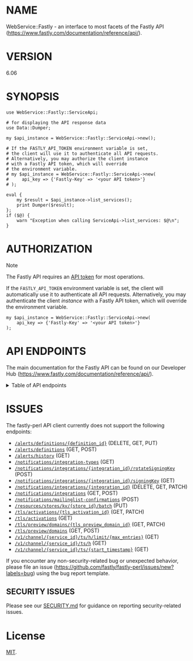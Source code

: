 # NAME

WebService::Fastly - an interface to most facets of the Fastly API (https://www.fastly.com/documentation/reference/api/).

# VERSION

6.06


# SYNOPSIS

```perl5
use WebService::Fastly::ServiceApi;

# for displaying the API response data
use Data::Dumper;

my $api_instance = WebService::Fastly::ServiceApi->new();

# If the FASTLY_API_TOKEN environment variable is set,
# the client will use it to authenticate all API requests.
# Alternatively, you may authorize the client instance
# with a Fastly API token, which will override
# the environment variable.
# my $api_instance = WebService::Fastly::ServiceApi->new(
#     api_key => {'Fastly-Key' => '<your API token>'}
# );

eval {
    my $result = $api_instance->list_services();
    print Dumper($result);
};
if ($@) {
    warn "Exception when calling ServiceApi->list_services: $@\n";
}
```

# AUTHORIZATION

> [!NOTE]
> The Fastly API requires an [API token](https://www.fastly.com/documentation/reference/api/#authentication) for most operations.

If the `FASTLY_API_TOKEN` environment variable is set, the client will automatically use it to authenticate all API requests. Alternatively, you may authenticate the client _instance_ with a Fastly API token, which will override the environment variable.

```perl5
my $api_instance = WebService::Fastly::ServiceApi->new(
    api_key => {'Fastly-Key' => '<your API token>'}
);
```

# API ENDPOINTS

The main documentation for the Fastly API can be found on our Developer Hub (https://www.fastly.com/documentation/reference/api/).

<details>

<summary>Table of API endpoints</summary>

Class | Method | Description
----- | ------ | -----------
*AclApi* | [**create_acl**](docs/AclApi.md#create_acl) | Create a new ACL
*AclApi* | [**delete_acl**](docs/AclApi.md#delete_acl) | Delete an ACL
*AclApi* | [**get_acl**](docs/AclApi.md#get_acl) | Describe an ACL
*AclApi* | [**list_acls**](docs/AclApi.md#list_acls) | List ACLs
*AclApi* | [**update_acl**](docs/AclApi.md#update_acl) | Update an ACL
*AclEntryApi* | [**bulk_update_acl_entries**](docs/AclEntryApi.md#bulk_update_acl_entries) | Update multiple ACL entries
*AclEntryApi* | [**create_acl_entry**](docs/AclEntryApi.md#create_acl_entry) | Create an ACL entry
*AclEntryApi* | [**delete_acl_entry**](docs/AclEntryApi.md#delete_acl_entry) | Delete an ACL entry
*AclEntryApi* | [**get_acl_entry**](docs/AclEntryApi.md#get_acl_entry) | Describe an ACL entry
*AclEntryApi* | [**list_acl_entries**](docs/AclEntryApi.md#list_acl_entries) | List ACL entries
*AclEntryApi* | [**update_acl_entry**](docs/AclEntryApi.md#update_acl_entry) | Update an ACL entry
*ApexRedirectApi* | [**create_apex_redirect**](docs/ApexRedirectApi.md#create_apex_redirect) | Create an apex redirect
*ApexRedirectApi* | [**delete_apex_redirect**](docs/ApexRedirectApi.md#delete_apex_redirect) | Delete an apex redirect
*ApexRedirectApi* | [**get_apex_redirect**](docs/ApexRedirectApi.md#get_apex_redirect) | Get an apex redirect
*ApexRedirectApi* | [**list_apex_redirects**](docs/ApexRedirectApi.md#list_apex_redirects) | List apex redirects
*ApexRedirectApi* | [**update_apex_redirect**](docs/ApexRedirectApi.md#update_apex_redirect) | Update an apex redirect
*AutomationTokensApi* | [**create_automation_token**](docs/AutomationTokensApi.md#create_automation_token) | Create Automation Token
*AutomationTokensApi* | [**get_automation_token_id**](docs/AutomationTokensApi.md#get_automation_token_id) | Retrieve an Automation Token by ID
*AutomationTokensApi* | [**get_automation_tokens_id_services**](docs/AutomationTokensApi.md#get_automation_tokens_id_services) | List Automation Token Services
*AutomationTokensApi* | [**list_automation_tokens**](docs/AutomationTokensApi.md#list_automation_tokens) | List Customer Automation Tokens
*AutomationTokensApi* | [**revoke_automation_token_id**](docs/AutomationTokensApi.md#revoke_automation_token_id) | Revoke an Automation Token by ID
*BackendApi* | [**create_backend**](docs/BackendApi.md#create_backend) | Create a backend
*BackendApi* | [**delete_backend**](docs/BackendApi.md#delete_backend) | Delete a backend
*BackendApi* | [**get_backend**](docs/BackendApi.md#get_backend) | Describe a backend
*BackendApi* | [**list_backends**](docs/BackendApi.md#list_backends) | List backends
*BackendApi* | [**update_backend**](docs/BackendApi.md#update_backend) | Update a backend
*BillingApi* | [**get_invoice**](docs/BillingApi.md#get_invoice) | Get an invoice
*BillingApi* | [**get_invoice_by_id**](docs/BillingApi.md#get_invoice_by_id) | Get an invoice
*BillingApi* | [**get_invoice_mtd**](docs/BillingApi.md#get_invoice_mtd) | Get month-to-date billing estimate
*BillingAddressApi* | [**add_billing_addr**](docs/BillingAddressApi.md#add_billing_addr) | Add a billing address to a customer
*BillingAddressApi* | [**delete_billing_addr**](docs/BillingAddressApi.md#delete_billing_addr) | Delete a billing address
*BillingAddressApi* | [**get_billing_addr**](docs/BillingAddressApi.md#get_billing_addr) | Get a billing address
*BillingAddressApi* | [**update_billing_addr**](docs/BillingAddressApi.md#update_billing_addr) | Update a billing address
*BillingInvoicesApi* | [**get_invoice_by_invoice_id**](docs/BillingInvoicesApi.md#get_invoice_by_invoice_id) | Get invoice by ID.
*BillingInvoicesApi* | [**list_invoices**](docs/BillingInvoicesApi.md#list_invoices) | List of invoices.
*CacheSettingsApi* | [**create_cache_settings**](docs/CacheSettingsApi.md#create_cache_settings) | Create a cache settings object
*CacheSettingsApi* | [**delete_cache_settings**](docs/CacheSettingsApi.md#delete_cache_settings) | Delete a cache settings object
*CacheSettingsApi* | [**get_cache_settings**](docs/CacheSettingsApi.md#get_cache_settings) | Get a cache settings object
*CacheSettingsApi* | [**list_cache_settings**](docs/CacheSettingsApi.md#list_cache_settings) | List cache settings objects
*CacheSettingsApi* | [**update_cache_settings**](docs/CacheSettingsApi.md#update_cache_settings) | Update a cache settings object
*ConditionApi* | [**create_condition**](docs/ConditionApi.md#create_condition) | Create a condition
*ConditionApi* | [**delete_condition**](docs/ConditionApi.md#delete_condition) | Delete a condition
*ConditionApi* | [**get_condition**](docs/ConditionApi.md#get_condition) | Describe a condition
*ConditionApi* | [**list_conditions**](docs/ConditionApi.md#list_conditions) | List conditions
*ConditionApi* | [**update_condition**](docs/ConditionApi.md#update_condition) | Update a condition
*ConfigStoreApi* | [**create_config_store**](docs/ConfigStoreApi.md#create_config_store) | Create a config store
*ConfigStoreApi* | [**delete_config_store**](docs/ConfigStoreApi.md#delete_config_store) | Delete a config store
*ConfigStoreApi* | [**get_config_store**](docs/ConfigStoreApi.md#get_config_store) | Describe a config store
*ConfigStoreApi* | [**get_config_store_info**](docs/ConfigStoreApi.md#get_config_store_info) | Get config store metadata
*ConfigStoreApi* | [**list_config_store_services**](docs/ConfigStoreApi.md#list_config_store_services) | List linked services
*ConfigStoreApi* | [**list_config_stores**](docs/ConfigStoreApi.md#list_config_stores) | List config stores
*ConfigStoreApi* | [**update_config_store**](docs/ConfigStoreApi.md#update_config_store) | Update a config store
*ConfigStoreItemApi* | [**bulk_update_config_store_item**](docs/ConfigStoreItemApi.md#bulk_update_config_store_item) | Update multiple entries in a config store
*ConfigStoreItemApi* | [**create_config_store_item**](docs/ConfigStoreItemApi.md#create_config_store_item) | Create an entry in a config store
*ConfigStoreItemApi* | [**delete_config_store_item**](docs/ConfigStoreItemApi.md#delete_config_store_item) | Delete an item from a config store
*ConfigStoreItemApi* | [**get_config_store_item**](docs/ConfigStoreItemApi.md#get_config_store_item) | Get an item from a config store
*ConfigStoreItemApi* | [**list_config_store_items**](docs/ConfigStoreItemApi.md#list_config_store_items) | List items in a config store
*ConfigStoreItemApi* | [**update_config_store_item**](docs/ConfigStoreItemApi.md#update_config_store_item) | Update an entry in a config store
*ConfigStoreItemApi* | [**upsert_config_store_item**](docs/ConfigStoreItemApi.md#upsert_config_store_item) | Insert or update an entry in a config store
*ContactApi* | [**create_contacts**](docs/ContactApi.md#create_contacts) | Add a new customer contact
*ContactApi* | [**delete_contact**](docs/ContactApi.md#delete_contact) | Delete a contact
*ContactApi* | [**list_contacts**](docs/ContactApi.md#list_contacts) | List contacts
*ContentApi* | [**content_check**](docs/ContentApi.md#content_check) | Check status of content in each POP&#39;s cache
*CustomerApi* | [**delete_customer**](docs/CustomerApi.md#delete_customer) | Delete a customer
*CustomerApi* | [**get_customer**](docs/CustomerApi.md#get_customer) | Get a customer
*CustomerApi* | [**get_logged_in_customer**](docs/CustomerApi.md#get_logged_in_customer) | Get the logged in customer
*CustomerApi* | [**list_users**](docs/CustomerApi.md#list_users) | List users
*CustomerApi* | [**update_customer**](docs/CustomerApi.md#update_customer) | Update a customer
*DictionaryApi* | [**create_dictionary**](docs/DictionaryApi.md#create_dictionary) | Create an edge dictionary
*DictionaryApi* | [**delete_dictionary**](docs/DictionaryApi.md#delete_dictionary) | Delete an edge dictionary
*DictionaryApi* | [**get_dictionary**](docs/DictionaryApi.md#get_dictionary) | Get an edge dictionary
*DictionaryApi* | [**list_dictionaries**](docs/DictionaryApi.md#list_dictionaries) | List edge dictionaries
*DictionaryApi* | [**update_dictionary**](docs/DictionaryApi.md#update_dictionary) | Update an edge dictionary
*DictionaryInfoApi* | [**get_dictionary_info**](docs/DictionaryInfoApi.md#get_dictionary_info) | Get edge dictionary metadata
*DictionaryItemApi* | [**bulk_update_dictionary_item**](docs/DictionaryItemApi.md#bulk_update_dictionary_item) | Update multiple entries in an edge dictionary
*DictionaryItemApi* | [**create_dictionary_item**](docs/DictionaryItemApi.md#create_dictionary_item) | Create an entry in an edge dictionary
*DictionaryItemApi* | [**delete_dictionary_item**](docs/DictionaryItemApi.md#delete_dictionary_item) | Delete an item from an edge dictionary
*DictionaryItemApi* | [**get_dictionary_item**](docs/DictionaryItemApi.md#get_dictionary_item) | Get an item from an edge dictionary
*DictionaryItemApi* | [**list_dictionary_items**](docs/DictionaryItemApi.md#list_dictionary_items) | List items in an edge dictionary
*DictionaryItemApi* | [**update_dictionary_item**](docs/DictionaryItemApi.md#update_dictionary_item) | Update an entry in an edge dictionary
*DictionaryItemApi* | [**upsert_dictionary_item**](docs/DictionaryItemApi.md#upsert_dictionary_item) | Insert or update an entry in an edge dictionary
*DiffApi* | [**diff_service_versions**](docs/DiffApi.md#diff_service_versions) | Diff two service versions
*DirectorApi* | [**create_director**](docs/DirectorApi.md#create_director) | Create a director
*DirectorApi* | [**delete_director**](docs/DirectorApi.md#delete_director) | Delete a director
*DirectorApi* | [**get_director**](docs/DirectorApi.md#get_director) | Get a director
*DirectorApi* | [**list_directors**](docs/DirectorApi.md#list_directors) | List directors
*DirectorApi* | [**update_director**](docs/DirectorApi.md#update_director) | Update a director
*DirectorBackendApi* | [**create_director_backend**](docs/DirectorBackendApi.md#create_director_backend) | Create a director-backend relationship
*DirectorBackendApi* | [**delete_director_backend**](docs/DirectorBackendApi.md#delete_director_backend) | Delete a director-backend relationship
*DirectorBackendApi* | [**get_director_backend**](docs/DirectorBackendApi.md#get_director_backend) | Get a director-backend relationship
*DomainApi* | [**check_domain**](docs/DomainApi.md#check_domain) | Validate DNS configuration for a single domain on a service
*DomainApi* | [**check_domains**](docs/DomainApi.md#check_domains) | Validate DNS configuration for all domains on a service
*DomainApi* | [**create_domain**](docs/DomainApi.md#create_domain) | Add a domain name to a service
*DomainApi* | [**delete_domain**](docs/DomainApi.md#delete_domain) | Remove a domain from a service
*DomainApi* | [**get_domain**](docs/DomainApi.md#get_domain) | Describe a domain
*DomainApi* | [**list_domains**](docs/DomainApi.md#list_domains) | List domains
*DomainApi* | [**update_domain**](docs/DomainApi.md#update_domain) | Update a domain
*DomainInspectorHistoricalApi* | [**get_domain_inspector_historical**](docs/DomainInspectorHistoricalApi.md#get_domain_inspector_historical) | Get historical domain data for a service
*DomainInspectorRealtimeApi* | [**get_domain_inspector_last120_seconds**](docs/DomainInspectorRealtimeApi.md#get_domain_inspector_last120_seconds) | Get real-time domain data for the last 120 seconds
*DomainInspectorRealtimeApi* | [**get_domain_inspector_last_max_entries**](docs/DomainInspectorRealtimeApi.md#get_domain_inspector_last_max_entries) | Get a limited number of real-time domain data entries
*DomainInspectorRealtimeApi* | [**get_domain_inspector_last_second**](docs/DomainInspectorRealtimeApi.md#get_domain_inspector_last_second) | Get real-time domain data from a specified time
*DomainOwnershipsApi* | [**list_domain_ownerships**](docs/DomainOwnershipsApi.md#list_domain_ownerships) | List domain-ownerships
*EnabledProductsApi* | [**disable_product**](docs/EnabledProductsApi.md#disable_product) | Disable a product
*EnabledProductsApi* | [**enable_product**](docs/EnabledProductsApi.md#enable_product) | Enable a product
*EnabledProductsApi* | [**get_enabled_product**](docs/EnabledProductsApi.md#get_enabled_product) | Get enabled product
*EventsApi* | [**get_event**](docs/EventsApi.md#get_event) | Get an event
*EventsApi* | [**list_events**](docs/EventsApi.md#list_events) | List events
*GzipApi* | [**create_gzip_config**](docs/GzipApi.md#create_gzip_config) | Create a gzip configuration
*GzipApi* | [**delete_gzip_config**](docs/GzipApi.md#delete_gzip_config) | Delete a gzip configuration
*GzipApi* | [**get_gzip_configs**](docs/GzipApi.md#get_gzip_configs) | Get a gzip configuration
*GzipApi* | [**list_gzip_configs**](docs/GzipApi.md#list_gzip_configs) | List gzip configurations
*GzipApi* | [**update_gzip_config**](docs/GzipApi.md#update_gzip_config) | Update a gzip configuration
*HeaderApi* | [**create_header_object**](docs/HeaderApi.md#create_header_object) | Create a Header object
*HeaderApi* | [**delete_header_object**](docs/HeaderApi.md#delete_header_object) | Delete a Header object
*HeaderApi* | [**get_header_object**](docs/HeaderApi.md#get_header_object) | Get a Header object
*HeaderApi* | [**list_header_objects**](docs/HeaderApi.md#list_header_objects) | List Header objects
*HeaderApi* | [**update_header_object**](docs/HeaderApi.md#update_header_object) | Update a Header object
*HealthcheckApi* | [**create_healthcheck**](docs/HealthcheckApi.md#create_healthcheck) | Create a health check
*HealthcheckApi* | [**delete_healthcheck**](docs/HealthcheckApi.md#delete_healthcheck) | Delete a health check
*HealthcheckApi* | [**get_healthcheck**](docs/HealthcheckApi.md#get_healthcheck) | Get a health check
*HealthcheckApi* | [**list_healthchecks**](docs/HealthcheckApi.md#list_healthchecks) | List health checks
*HealthcheckApi* | [**update_healthcheck**](docs/HealthcheckApi.md#update_healthcheck) | Update a health check
*HistoricalApi* | [**get_hist_stats**](docs/HistoricalApi.md#get_hist_stats) | Get historical stats
*HistoricalApi* | [**get_hist_stats_aggregated**](docs/HistoricalApi.md#get_hist_stats_aggregated) | Get aggregated historical stats
*HistoricalApi* | [**get_hist_stats_field**](docs/HistoricalApi.md#get_hist_stats_field) | Get historical stats for a single field
*HistoricalApi* | [**get_hist_stats_service**](docs/HistoricalApi.md#get_hist_stats_service) | Get historical stats for a single service
*HistoricalApi* | [**get_hist_stats_service_field**](docs/HistoricalApi.md#get_hist_stats_service_field) | Get historical stats for a single service/field combination
*HistoricalApi* | [**get_regions**](docs/HistoricalApi.md#get_regions) | Get region codes
*HistoricalApi* | [**get_usage**](docs/HistoricalApi.md#get_usage) | Get usage statistics
*HistoricalApi* | [**get_usage_month**](docs/HistoricalApi.md#get_usage_month) | Get month-to-date usage statistics
*HistoricalApi* | [**get_usage_service**](docs/HistoricalApi.md#get_usage_service) | Get usage statistics per service
*Http3Api* | [**create_http3**](docs/Http3Api.md#create_http3) | Enable support for HTTP/3
*Http3Api* | [**delete_http3**](docs/Http3Api.md#delete_http3) | Disable support for HTTP/3
*Http3Api* | [**get_http3**](docs/Http3Api.md#get_http3) | Get HTTP/3 status
*IamPermissionsApi* | [**list_permissions**](docs/IamPermissionsApi.md#list_permissions) | List permissions
*IamRolesApi* | [**add_role_permissions**](docs/IamRolesApi.md#add_role_permissions) | Add permissions to a role
*IamRolesApi* | [**create_a_role**](docs/IamRolesApi.md#create_a_role) | Create a role
*IamRolesApi* | [**delete_a_role**](docs/IamRolesApi.md#delete_a_role) | Delete a role
*IamRolesApi* | [**get_a_role**](docs/IamRolesApi.md#get_a_role) | Get a role
*IamRolesApi* | [**list_role_permissions**](docs/IamRolesApi.md#list_role_permissions) | List permissions in a role
*IamRolesApi* | [**list_roles**](docs/IamRolesApi.md#list_roles) | List roles
*IamRolesApi* | [**remove_role_permissions**](docs/IamRolesApi.md#remove_role_permissions) | Remove permissions from a role
*IamRolesApi* | [**update_a_role**](docs/IamRolesApi.md#update_a_role) | Update a role
*IamServiceGroupsApi* | [**add_service_group_services**](docs/IamServiceGroupsApi.md#add_service_group_services) | Add services in a service group
*IamServiceGroupsApi* | [**create_a_service_group**](docs/IamServiceGroupsApi.md#create_a_service_group) | Create a service group
*IamServiceGroupsApi* | [**delete_a_service_group**](docs/IamServiceGroupsApi.md#delete_a_service_group) | Delete a service group
*IamServiceGroupsApi* | [**get_a_service_group**](docs/IamServiceGroupsApi.md#get_a_service_group) | Get a service group
*IamServiceGroupsApi* | [**list_service_group_services**](docs/IamServiceGroupsApi.md#list_service_group_services) | List services to a service group
*IamServiceGroupsApi* | [**list_service_groups**](docs/IamServiceGroupsApi.md#list_service_groups) | List service groups
*IamServiceGroupsApi* | [**remove_service_group_services**](docs/IamServiceGroupsApi.md#remove_service_group_services) | Remove services from a service group
*IamServiceGroupsApi* | [**update_a_service_group**](docs/IamServiceGroupsApi.md#update_a_service_group) | Update a service group
*IamUserGroupsApi* | [**add_user_group_members**](docs/IamUserGroupsApi.md#add_user_group_members) | Add members to a user group
*IamUserGroupsApi* | [**add_user_group_roles**](docs/IamUserGroupsApi.md#add_user_group_roles) | Add roles to a user group
*IamUserGroupsApi* | [**add_user_group_service_groups**](docs/IamUserGroupsApi.md#add_user_group_service_groups) | Add service groups to a user group
*IamUserGroupsApi* | [**create_a_user_group**](docs/IamUserGroupsApi.md#create_a_user_group) | Create a user group
*IamUserGroupsApi* | [**delete_a_user_group**](docs/IamUserGroupsApi.md#delete_a_user_group) | Delete a user group
*IamUserGroupsApi* | [**get_a_user_group**](docs/IamUserGroupsApi.md#get_a_user_group) | Get a user group
*IamUserGroupsApi* | [**list_user_group_members**](docs/IamUserGroupsApi.md#list_user_group_members) | List members of a user group
*IamUserGroupsApi* | [**list_user_group_roles**](docs/IamUserGroupsApi.md#list_user_group_roles) | List roles in a user group
*IamUserGroupsApi* | [**list_user_group_service_groups**](docs/IamUserGroupsApi.md#list_user_group_service_groups) | List service groups in a user group
*IamUserGroupsApi* | [**list_user_groups**](docs/IamUserGroupsApi.md#list_user_groups) | List user groups
*IamUserGroupsApi* | [**remove_user_group_members**](docs/IamUserGroupsApi.md#remove_user_group_members) | Remove members of a user group
*IamUserGroupsApi* | [**remove_user_group_roles**](docs/IamUserGroupsApi.md#remove_user_group_roles) | Remove roles from a user group
*IamUserGroupsApi* | [**remove_user_group_service_groups**](docs/IamUserGroupsApi.md#remove_user_group_service_groups) | Remove service groups from a user group
*IamUserGroupsApi* | [**update_a_user_group**](docs/IamUserGroupsApi.md#update_a_user_group) | Update a user group
*ImageOptimizerDefaultSettingsApi* | [**get_default_settings**](docs/ImageOptimizerDefaultSettingsApi.md#get_default_settings) | Get current Image Optimizer Default Settings
*ImageOptimizerDefaultSettingsApi* | [**update_default_settings**](docs/ImageOptimizerDefaultSettingsApi.md#update_default_settings) | Update Image Optimizer Default Settings
*InvitationsApi* | [**create_invitation**](docs/InvitationsApi.md#create_invitation) | Create an invitation
*InvitationsApi* | [**delete_invitation**](docs/InvitationsApi.md#delete_invitation) | Delete an invitation
*InvitationsApi* | [**list_invitations**](docs/InvitationsApi.md#list_invitations) | List invitations
*KvStoreApi* | [**create_store**](docs/KvStoreApi.md#create_store) | Create a KV store.
*KvStoreApi* | [**delete_store**](docs/KvStoreApi.md#delete_store) | Delete a KV store.
*KvStoreApi* | [**get_store**](docs/KvStoreApi.md#get_store) | Describe a KV store.
*KvStoreApi* | [**get_stores**](docs/KvStoreApi.md#get_stores) | List KV stores.
*KvStoreItemApi* | [**delete_key_from_store**](docs/KvStoreItemApi.md#delete_key_from_store) | Delete kv store item.
*KvStoreItemApi* | [**get_keys**](docs/KvStoreItemApi.md#get_keys) | List kv store keys.
*KvStoreItemApi* | [**get_value_for_key**](docs/KvStoreItemApi.md#get_value_for_key) | Get the value of an kv store item
*KvStoreItemApi* | [**set_value_for_key**](docs/KvStoreItemApi.md#set_value_for_key) | Insert an item into an kv store
*LegacyWafConfigurationSetsApi* | [**list_waf_config_sets**](docs/LegacyWafConfigurationSetsApi.md#list_waf_config_sets) | List configuration sets
*LegacyWafConfigurationSetsApi* | [**list_wafs_config_set**](docs/LegacyWafConfigurationSetsApi.md#list_wafs_config_set) | List WAFs currently using a configuration set
*LegacyWafConfigurationSetsApi* | [**use_waf_config_set**](docs/LegacyWafConfigurationSetsApi.md#use_waf_config_set) | Apply a configuration set to a WAF
*LegacyWafFirewallApi* | [**create_legacy_waf_firewall_service**](docs/LegacyWafFirewallApi.md#create_legacy_waf_firewall_service) | Create a firewall
*LegacyWafFirewallApi* | [**disable_legacy_waf_firewall**](docs/LegacyWafFirewallApi.md#disable_legacy_waf_firewall) | Disable a firewall
*LegacyWafFirewallApi* | [**enable_legacy_waf_firewall**](docs/LegacyWafFirewallApi.md#enable_legacy_waf_firewall) | Enable a firewall
*LegacyWafFirewallApi* | [**get_legacy_waf_firewall**](docs/LegacyWafFirewallApi.md#get_legacy_waf_firewall) | Get a firewall object
*LegacyWafFirewallApi* | [**get_legacy_waf_firewall_service**](docs/LegacyWafFirewallApi.md#get_legacy_waf_firewall_service) | Get a firewall
*LegacyWafFirewallApi* | [**list_legacy_waf_firewalls**](docs/LegacyWafFirewallApi.md#list_legacy_waf_firewalls) | List active firewalls
*LegacyWafFirewallApi* | [**list_legacy_waf_firewalls_service**](docs/LegacyWafFirewallApi.md#list_legacy_waf_firewalls_service) | List firewalls
*LegacyWafFirewallApi* | [**update_legacy_waf_firewall_service**](docs/LegacyWafFirewallApi.md#update_legacy_waf_firewall_service) | Update a firewall
*LegacyWafOwaspApi* | [**create_owasp_settings**](docs/LegacyWafOwaspApi.md#create_owasp_settings) | Create an OWASP settings object
*LegacyWafOwaspApi* | [**get_owasp_settings**](docs/LegacyWafOwaspApi.md#get_owasp_settings) | Get the OWASP settings object
*LegacyWafOwaspApi* | [**update_owasp_settings**](docs/LegacyWafOwaspApi.md#update_owasp_settings) | Update the OWASP settings object
*LegacyWafRuleApi* | [**get_legacy_waf_firewall_rule_vcl**](docs/LegacyWafRuleApi.md#get_legacy_waf_firewall_rule_vcl) | Get VCL for a rule associated with a firewall
*LegacyWafRuleApi* | [**get_legacy_waf_rule**](docs/LegacyWafRuleApi.md#get_legacy_waf_rule) | Get a rule
*LegacyWafRuleApi* | [**get_legacy_waf_rule_vcl**](docs/LegacyWafRuleApi.md#get_legacy_waf_rule_vcl) | Get VCL for a rule
*LegacyWafRuleApi* | [**list_legacy_waf_rules**](docs/LegacyWafRuleApi.md#list_legacy_waf_rules) | List rules in the latest configuration set
*LegacyWafRuleStatusApi* | [**get_waf_firewall_rule_status**](docs/LegacyWafRuleStatusApi.md#get_waf_firewall_rule_status) | Get the status of a rule on a firewall
*LegacyWafRuleStatusApi* | [**list_waf_firewall_rule_statuses**](docs/LegacyWafRuleStatusApi.md#list_waf_firewall_rule_statuses) | List rule statuses
*LegacyWafRuleStatusApi* | [**update_waf_firewall_rule_status**](docs/LegacyWafRuleStatusApi.md#update_waf_firewall_rule_status) | Update the status of a rule
*LegacyWafRuleStatusApi* | [**update_waf_firewall_rule_statuses_tag**](docs/LegacyWafRuleStatusApi.md#update_waf_firewall_rule_statuses_tag) | Create or update status of a tagged group of rules
*LegacyWafRulesetApi* | [**get_waf_ruleset**](docs/LegacyWafRulesetApi.md#get_waf_ruleset) | Get a WAF ruleset
*LegacyWafRulesetApi* | [**get_waf_ruleset_vcl**](docs/LegacyWafRulesetApi.md#get_waf_ruleset_vcl) | Generate WAF ruleset VCL
*LegacyWafRulesetApi* | [**update_waf_ruleset**](docs/LegacyWafRulesetApi.md#update_waf_ruleset) | Update a WAF ruleset
*LegacyWafTagApi* | [**list_legacy_waf_tags**](docs/LegacyWafTagApi.md#list_legacy_waf_tags) | List WAF tags
*LegacyWafUpdateStatusApi* | [**get_waf_update_status**](docs/LegacyWafUpdateStatusApi.md#get_waf_update_status) | Get the status of a WAF update
*LegacyWafUpdateStatusApi* | [**list_waf_update_statuses**](docs/LegacyWafUpdateStatusApi.md#list_waf_update_statuses) | List update statuses
*LoggingAzureblobApi* | [**create_log_azure**](docs/LoggingAzureblobApi.md#create_log_azure) | Create an Azure Blob Storage log endpoint
*LoggingAzureblobApi* | [**delete_log_azure**](docs/LoggingAzureblobApi.md#delete_log_azure) | Delete the Azure Blob Storage log endpoint
*LoggingAzureblobApi* | [**get_log_azure**](docs/LoggingAzureblobApi.md#get_log_azure) | Get an Azure Blob Storage log endpoint
*LoggingAzureblobApi* | [**list_log_azure**](docs/LoggingAzureblobApi.md#list_log_azure) | List Azure Blob Storage log endpoints
*LoggingAzureblobApi* | [**update_log_azure**](docs/LoggingAzureblobApi.md#update_log_azure) | Update an Azure Blob Storage log endpoint
*LoggingBigqueryApi* | [**create_log_bigquery**](docs/LoggingBigqueryApi.md#create_log_bigquery) | Create a BigQuery log endpoint
*LoggingBigqueryApi* | [**delete_log_bigquery**](docs/LoggingBigqueryApi.md#delete_log_bigquery) | Delete a BigQuery log endpoint
*LoggingBigqueryApi* | [**get_log_bigquery**](docs/LoggingBigqueryApi.md#get_log_bigquery) | Get a BigQuery log endpoint
*LoggingBigqueryApi* | [**list_log_bigquery**](docs/LoggingBigqueryApi.md#list_log_bigquery) | List BigQuery log endpoints
*LoggingBigqueryApi* | [**update_log_bigquery**](docs/LoggingBigqueryApi.md#update_log_bigquery) | Update a BigQuery log endpoint
*LoggingCloudfilesApi* | [**create_log_cloudfiles**](docs/LoggingCloudfilesApi.md#create_log_cloudfiles) | Create a Cloud Files log endpoint
*LoggingCloudfilesApi* | [**delete_log_cloudfiles**](docs/LoggingCloudfilesApi.md#delete_log_cloudfiles) | Delete the Cloud Files log endpoint
*LoggingCloudfilesApi* | [**get_log_cloudfiles**](docs/LoggingCloudfilesApi.md#get_log_cloudfiles) | Get a Cloud Files log endpoint
*LoggingCloudfilesApi* | [**list_log_cloudfiles**](docs/LoggingCloudfilesApi.md#list_log_cloudfiles) | List Cloud Files log endpoints
*LoggingCloudfilesApi* | [**update_log_cloudfiles**](docs/LoggingCloudfilesApi.md#update_log_cloudfiles) | Update the Cloud Files log endpoint
*LoggingDatadogApi* | [**create_log_datadog**](docs/LoggingDatadogApi.md#create_log_datadog) | Create a Datadog log endpoint
*LoggingDatadogApi* | [**delete_log_datadog**](docs/LoggingDatadogApi.md#delete_log_datadog) | Delete a Datadog log endpoint
*LoggingDatadogApi* | [**get_log_datadog**](docs/LoggingDatadogApi.md#get_log_datadog) | Get a Datadog log endpoint
*LoggingDatadogApi* | [**list_log_datadog**](docs/LoggingDatadogApi.md#list_log_datadog) | List Datadog log endpoints
*LoggingDatadogApi* | [**update_log_datadog**](docs/LoggingDatadogApi.md#update_log_datadog) | Update a Datadog log endpoint
*LoggingDigitaloceanApi* | [**create_log_digocean**](docs/LoggingDigitaloceanApi.md#create_log_digocean) | Create a DigitalOcean Spaces log endpoint
*LoggingDigitaloceanApi* | [**delete_log_digocean**](docs/LoggingDigitaloceanApi.md#delete_log_digocean) | Delete a DigitalOcean Spaces log endpoint
*LoggingDigitaloceanApi* | [**get_log_digocean**](docs/LoggingDigitaloceanApi.md#get_log_digocean) | Get a DigitalOcean Spaces log endpoint
*LoggingDigitaloceanApi* | [**list_log_digocean**](docs/LoggingDigitaloceanApi.md#list_log_digocean) | List DigitalOcean Spaces log endpoints
*LoggingDigitaloceanApi* | [**update_log_digocean**](docs/LoggingDigitaloceanApi.md#update_log_digocean) | Update a DigitalOcean Spaces log endpoint
*LoggingElasticsearchApi* | [**create_log_elasticsearch**](docs/LoggingElasticsearchApi.md#create_log_elasticsearch) | Create an Elasticsearch log endpoint
*LoggingElasticsearchApi* | [**delete_log_elasticsearch**](docs/LoggingElasticsearchApi.md#delete_log_elasticsearch) | Delete an Elasticsearch log endpoint
*LoggingElasticsearchApi* | [**get_log_elasticsearch**](docs/LoggingElasticsearchApi.md#get_log_elasticsearch) | Get an Elasticsearch log endpoint
*LoggingElasticsearchApi* | [**list_log_elasticsearch**](docs/LoggingElasticsearchApi.md#list_log_elasticsearch) | List Elasticsearch log endpoints
*LoggingElasticsearchApi* | [**update_log_elasticsearch**](docs/LoggingElasticsearchApi.md#update_log_elasticsearch) | Update an Elasticsearch log endpoint
*LoggingFtpApi* | [**create_log_ftp**](docs/LoggingFtpApi.md#create_log_ftp) | Create an FTP log endpoint
*LoggingFtpApi* | [**delete_log_ftp**](docs/LoggingFtpApi.md#delete_log_ftp) | Delete an FTP log endpoint
*LoggingFtpApi* | [**get_log_ftp**](docs/LoggingFtpApi.md#get_log_ftp) | Get an FTP log endpoint
*LoggingFtpApi* | [**list_log_ftp**](docs/LoggingFtpApi.md#list_log_ftp) | List FTP log endpoints
*LoggingFtpApi* | [**update_log_ftp**](docs/LoggingFtpApi.md#update_log_ftp) | Update an FTP log endpoint
*LoggingGcsApi* | [**create_log_gcs**](docs/LoggingGcsApi.md#create_log_gcs) | Create a GCS log endpoint
*LoggingGcsApi* | [**delete_log_gcs**](docs/LoggingGcsApi.md#delete_log_gcs) | Delete a GCS log endpoint
*LoggingGcsApi* | [**get_log_gcs**](docs/LoggingGcsApi.md#get_log_gcs) | Get a GCS log endpoint
*LoggingGcsApi* | [**list_log_gcs**](docs/LoggingGcsApi.md#list_log_gcs) | List GCS log endpoints
*LoggingGcsApi* | [**update_log_gcs**](docs/LoggingGcsApi.md#update_log_gcs) | Update a GCS log endpoint
*LoggingHerokuApi* | [**create_log_heroku**](docs/LoggingHerokuApi.md#create_log_heroku) | Create a Heroku log endpoint
*LoggingHerokuApi* | [**delete_log_heroku**](docs/LoggingHerokuApi.md#delete_log_heroku) | Delete the Heroku log endpoint
*LoggingHerokuApi* | [**get_log_heroku**](docs/LoggingHerokuApi.md#get_log_heroku) | Get a Heroku log endpoint
*LoggingHerokuApi* | [**list_log_heroku**](docs/LoggingHerokuApi.md#list_log_heroku) | List Heroku log endpoints
*LoggingHerokuApi* | [**update_log_heroku**](docs/LoggingHerokuApi.md#update_log_heroku) | Update the Heroku log endpoint
*LoggingHoneycombApi* | [**create_log_honeycomb**](docs/LoggingHoneycombApi.md#create_log_honeycomb) | Create a Honeycomb log endpoint
*LoggingHoneycombApi* | [**delete_log_honeycomb**](docs/LoggingHoneycombApi.md#delete_log_honeycomb) | Delete the Honeycomb log endpoint
*LoggingHoneycombApi* | [**get_log_honeycomb**](docs/LoggingHoneycombApi.md#get_log_honeycomb) | Get a Honeycomb log endpoint
*LoggingHoneycombApi* | [**list_log_honeycomb**](docs/LoggingHoneycombApi.md#list_log_honeycomb) | List Honeycomb log endpoints
*LoggingHoneycombApi* | [**update_log_honeycomb**](docs/LoggingHoneycombApi.md#update_log_honeycomb) | Update a Honeycomb log endpoint
*LoggingHttpsApi* | [**create_log_https**](docs/LoggingHttpsApi.md#create_log_https) | Create an HTTPS log endpoint
*LoggingHttpsApi* | [**delete_log_https**](docs/LoggingHttpsApi.md#delete_log_https) | Delete an HTTPS log endpoint
*LoggingHttpsApi* | [**get_log_https**](docs/LoggingHttpsApi.md#get_log_https) | Get an HTTPS log endpoint
*LoggingHttpsApi* | [**list_log_https**](docs/LoggingHttpsApi.md#list_log_https) | List HTTPS log endpoints
*LoggingHttpsApi* | [**update_log_https**](docs/LoggingHttpsApi.md#update_log_https) | Update an HTTPS log endpoint
*LoggingKafkaApi* | [**create_log_kafka**](docs/LoggingKafkaApi.md#create_log_kafka) | Create a Kafka log endpoint
*LoggingKafkaApi* | [**delete_log_kafka**](docs/LoggingKafkaApi.md#delete_log_kafka) | Delete the Kafka log endpoint
*LoggingKafkaApi* | [**get_log_kafka**](docs/LoggingKafkaApi.md#get_log_kafka) | Get a Kafka log endpoint
*LoggingKafkaApi* | [**list_log_kafka**](docs/LoggingKafkaApi.md#list_log_kafka) | List Kafka log endpoints
*LoggingKafkaApi* | [**update_log_kafka**](docs/LoggingKafkaApi.md#update_log_kafka) | Update the Kafka log endpoint
*LoggingKinesisApi* | [**create_log_kinesis**](docs/LoggingKinesisApi.md#create_log_kinesis) | Create  an Amazon Kinesis log endpoint
*LoggingKinesisApi* | [**delete_log_kinesis**](docs/LoggingKinesisApi.md#delete_log_kinesis) | Delete the Amazon Kinesis log endpoint
*LoggingKinesisApi* | [**get_log_kinesis**](docs/LoggingKinesisApi.md#get_log_kinesis) | Get an Amazon Kinesis log endpoint
*LoggingKinesisApi* | [**list_log_kinesis**](docs/LoggingKinesisApi.md#list_log_kinesis) | List Amazon Kinesis log endpoints
*LoggingKinesisApi* | [**update_log_kinesis**](docs/LoggingKinesisApi.md#update_log_kinesis) | Update the Amazon Kinesis log endpoint
*LoggingLogentriesApi* | [**create_log_logentries**](docs/LoggingLogentriesApi.md#create_log_logentries) | Create a Logentries log endpoint
*LoggingLogentriesApi* | [**delete_log_logentries**](docs/LoggingLogentriesApi.md#delete_log_logentries) | Delete a Logentries log endpoint
*LoggingLogentriesApi* | [**get_log_logentries**](docs/LoggingLogentriesApi.md#get_log_logentries) | Get a Logentries log endpoint
*LoggingLogentriesApi* | [**list_log_logentries**](docs/LoggingLogentriesApi.md#list_log_logentries) | List Logentries log endpoints
*LoggingLogentriesApi* | [**update_log_logentries**](docs/LoggingLogentriesApi.md#update_log_logentries) | Update a Logentries log endpoint
*LoggingLogglyApi* | [**create_log_loggly**](docs/LoggingLogglyApi.md#create_log_loggly) | Create a Loggly log endpoint
*LoggingLogglyApi* | [**delete_log_loggly**](docs/LoggingLogglyApi.md#delete_log_loggly) | Delete a Loggly log endpoint
*LoggingLogglyApi* | [**get_log_loggly**](docs/LoggingLogglyApi.md#get_log_loggly) | Get a Loggly log endpoint
*LoggingLogglyApi* | [**list_log_loggly**](docs/LoggingLogglyApi.md#list_log_loggly) | List Loggly log endpoints
*LoggingLogglyApi* | [**update_log_loggly**](docs/LoggingLogglyApi.md#update_log_loggly) | Update a Loggly log endpoint
*LoggingLogshuttleApi* | [**create_log_logshuttle**](docs/LoggingLogshuttleApi.md#create_log_logshuttle) | Create a Log Shuttle log endpoint
*LoggingLogshuttleApi* | [**delete_log_logshuttle**](docs/LoggingLogshuttleApi.md#delete_log_logshuttle) | Delete a Log Shuttle log endpoint
*LoggingLogshuttleApi* | [**get_log_logshuttle**](docs/LoggingLogshuttleApi.md#get_log_logshuttle) | Get a Log Shuttle log endpoint
*LoggingLogshuttleApi* | [**list_log_logshuttle**](docs/LoggingLogshuttleApi.md#list_log_logshuttle) | List Log Shuttle log endpoints
*LoggingLogshuttleApi* | [**update_log_logshuttle**](docs/LoggingLogshuttleApi.md#update_log_logshuttle) | Update a Log Shuttle log endpoint
*LoggingNewrelicApi* | [**create_log_newrelic**](docs/LoggingNewrelicApi.md#create_log_newrelic) | Create a New Relic log endpoint
*LoggingNewrelicApi* | [**delete_log_newrelic**](docs/LoggingNewrelicApi.md#delete_log_newrelic) | Delete a New Relic log endpoint
*LoggingNewrelicApi* | [**get_log_newrelic**](docs/LoggingNewrelicApi.md#get_log_newrelic) | Get a New Relic log endpoint
*LoggingNewrelicApi* | [**list_log_newrelic**](docs/LoggingNewrelicApi.md#list_log_newrelic) | List New Relic log endpoints
*LoggingNewrelicApi* | [**update_log_newrelic**](docs/LoggingNewrelicApi.md#update_log_newrelic) | Update a New Relic log endpoint
*LoggingNewrelicotlpApi* | [**create_log_newrelicotlp**](docs/LoggingNewrelicotlpApi.md#create_log_newrelicotlp) | Create a New Relic OTLP endpoint
*LoggingNewrelicotlpApi* | [**delete_log_newrelicotlp**](docs/LoggingNewrelicotlpApi.md#delete_log_newrelicotlp) | Delete a New Relic OTLP endpoint
*LoggingNewrelicotlpApi* | [**get_log_newrelicotlp**](docs/LoggingNewrelicotlpApi.md#get_log_newrelicotlp) | Get a New Relic OTLP endpoint
*LoggingNewrelicotlpApi* | [**list_log_newrelicotlp**](docs/LoggingNewrelicotlpApi.md#list_log_newrelicotlp) | List New Relic OTLP endpoints
*LoggingNewrelicotlpApi* | [**update_log_newrelicotlp**](docs/LoggingNewrelicotlpApi.md#update_log_newrelicotlp) | Update a New Relic log endpoint
*LoggingOpenstackApi* | [**create_log_openstack**](docs/LoggingOpenstackApi.md#create_log_openstack) | Create an OpenStack log endpoint
*LoggingOpenstackApi* | [**delete_log_openstack**](docs/LoggingOpenstackApi.md#delete_log_openstack) | Delete an OpenStack log endpoint
*LoggingOpenstackApi* | [**get_log_openstack**](docs/LoggingOpenstackApi.md#get_log_openstack) | Get an OpenStack log endpoint
*LoggingOpenstackApi* | [**list_log_openstack**](docs/LoggingOpenstackApi.md#list_log_openstack) | List OpenStack log endpoints
*LoggingOpenstackApi* | [**update_log_openstack**](docs/LoggingOpenstackApi.md#update_log_openstack) | Update an OpenStack log endpoint
*LoggingPapertrailApi* | [**create_log_papertrail**](docs/LoggingPapertrailApi.md#create_log_papertrail) | Create a Papertrail log endpoint
*LoggingPapertrailApi* | [**delete_log_papertrail**](docs/LoggingPapertrailApi.md#delete_log_papertrail) | Delete a Papertrail log endpoint
*LoggingPapertrailApi* | [**get_log_papertrail**](docs/LoggingPapertrailApi.md#get_log_papertrail) | Get a Papertrail log endpoint
*LoggingPapertrailApi* | [**list_log_papertrail**](docs/LoggingPapertrailApi.md#list_log_papertrail) | List Papertrail log endpoints
*LoggingPapertrailApi* | [**update_log_papertrail**](docs/LoggingPapertrailApi.md#update_log_papertrail) | Update a Papertrail log endpoint
*LoggingPubsubApi* | [**create_log_gcp_pubsub**](docs/LoggingPubsubApi.md#create_log_gcp_pubsub) | Create a GCP Cloud Pub/Sub log endpoint
*LoggingPubsubApi* | [**delete_log_gcp_pubsub**](docs/LoggingPubsubApi.md#delete_log_gcp_pubsub) | Delete a GCP Cloud Pub/Sub log endpoint
*LoggingPubsubApi* | [**get_log_gcp_pubsub**](docs/LoggingPubsubApi.md#get_log_gcp_pubsub) | Get a GCP Cloud Pub/Sub log endpoint
*LoggingPubsubApi* | [**list_log_gcp_pubsub**](docs/LoggingPubsubApi.md#list_log_gcp_pubsub) | List GCP Cloud Pub/Sub log endpoints
*LoggingPubsubApi* | [**update_log_gcp_pubsub**](docs/LoggingPubsubApi.md#update_log_gcp_pubsub) | Update a GCP Cloud Pub/Sub log endpoint
*LoggingS3Api* | [**create_log_aws_s3**](docs/LoggingS3Api.md#create_log_aws_s3) | Create an AWS S3 log endpoint
*LoggingS3Api* | [**delete_log_aws_s3**](docs/LoggingS3Api.md#delete_log_aws_s3) | Delete an AWS S3 log endpoint
*LoggingS3Api* | [**get_log_aws_s3**](docs/LoggingS3Api.md#get_log_aws_s3) | Get an AWS S3 log endpoint
*LoggingS3Api* | [**list_log_aws_s3**](docs/LoggingS3Api.md#list_log_aws_s3) | List AWS S3 log endpoints
*LoggingS3Api* | [**update_log_aws_s3**](docs/LoggingS3Api.md#update_log_aws_s3) | Update an AWS S3 log endpoint
*LoggingScalyrApi* | [**create_log_scalyr**](docs/LoggingScalyrApi.md#create_log_scalyr) | Create a Scalyr log endpoint
*LoggingScalyrApi* | [**delete_log_scalyr**](docs/LoggingScalyrApi.md#delete_log_scalyr) | Delete the Scalyr log endpoint
*LoggingScalyrApi* | [**get_log_scalyr**](docs/LoggingScalyrApi.md#get_log_scalyr) | Get a Scalyr log endpoint
*LoggingScalyrApi* | [**list_log_scalyr**](docs/LoggingScalyrApi.md#list_log_scalyr) | List Scalyr log endpoints
*LoggingScalyrApi* | [**update_log_scalyr**](docs/LoggingScalyrApi.md#update_log_scalyr) | Update the Scalyr log endpoint
*LoggingSftpApi* | [**create_log_sftp**](docs/LoggingSftpApi.md#create_log_sftp) | Create an SFTP log endpoint
*LoggingSftpApi* | [**delete_log_sftp**](docs/LoggingSftpApi.md#delete_log_sftp) | Delete an SFTP log endpoint
*LoggingSftpApi* | [**get_log_sftp**](docs/LoggingSftpApi.md#get_log_sftp) | Get an SFTP log endpoint
*LoggingSftpApi* | [**list_log_sftp**](docs/LoggingSftpApi.md#list_log_sftp) | List SFTP log endpoints
*LoggingSftpApi* | [**update_log_sftp**](docs/LoggingSftpApi.md#update_log_sftp) | Update an SFTP log endpoint
*LoggingSplunkApi* | [**create_log_splunk**](docs/LoggingSplunkApi.md#create_log_splunk) | Create a Splunk log endpoint
*LoggingSplunkApi* | [**delete_log_splunk**](docs/LoggingSplunkApi.md#delete_log_splunk) | Delete a Splunk log endpoint
*LoggingSplunkApi* | [**get_log_splunk**](docs/LoggingSplunkApi.md#get_log_splunk) | Get a Splunk log endpoint
*LoggingSplunkApi* | [**list_log_splunk**](docs/LoggingSplunkApi.md#list_log_splunk) | List Splunk log endpoints
*LoggingSplunkApi* | [**update_log_splunk**](docs/LoggingSplunkApi.md#update_log_splunk) | Update a Splunk log endpoint
*LoggingSumologicApi* | [**create_log_sumologic**](docs/LoggingSumologicApi.md#create_log_sumologic) | Create a Sumologic log endpoint
*LoggingSumologicApi* | [**delete_log_sumologic**](docs/LoggingSumologicApi.md#delete_log_sumologic) | Delete a Sumologic log endpoint
*LoggingSumologicApi* | [**get_log_sumologic**](docs/LoggingSumologicApi.md#get_log_sumologic) | Get a Sumologic log endpoint
*LoggingSumologicApi* | [**list_log_sumologic**](docs/LoggingSumologicApi.md#list_log_sumologic) | List Sumologic log endpoints
*LoggingSumologicApi* | [**update_log_sumologic**](docs/LoggingSumologicApi.md#update_log_sumologic) | Update a Sumologic log endpoint
*LoggingSyslogApi* | [**create_log_syslog**](docs/LoggingSyslogApi.md#create_log_syslog) | Create a syslog log endpoint
*LoggingSyslogApi* | [**delete_log_syslog**](docs/LoggingSyslogApi.md#delete_log_syslog) | Delete a syslog log endpoint
*LoggingSyslogApi* | [**get_log_syslog**](docs/LoggingSyslogApi.md#get_log_syslog) | Get a syslog log endpoint
*LoggingSyslogApi* | [**list_log_syslog**](docs/LoggingSyslogApi.md#list_log_syslog) | List Syslog log endpoints
*LoggingSyslogApi* | [**update_log_syslog**](docs/LoggingSyslogApi.md#update_log_syslog) | Update a syslog log endpoint
*MutualAuthenticationApi* | [**create_mutual_tls_authentication**](docs/MutualAuthenticationApi.md#create_mutual_tls_authentication) | Create a Mutual Authentication
*MutualAuthenticationApi* | [**delete_mutual_tls**](docs/MutualAuthenticationApi.md#delete_mutual_tls) | Delete a Mutual TLS
*MutualAuthenticationApi* | [**get_mutual_authentication**](docs/MutualAuthenticationApi.md#get_mutual_authentication) | Get a Mutual Authentication
*MutualAuthenticationApi* | [**list_mutual_authentications**](docs/MutualAuthenticationApi.md#list_mutual_authentications) | List Mutual Authentications
*MutualAuthenticationApi* | [**patch_mutual_authentication**](docs/MutualAuthenticationApi.md#patch_mutual_authentication) | Update a Mutual Authentication
*OriginInspectorHistoricalApi* | [**get_origin_inspector_historical**](docs/OriginInspectorHistoricalApi.md#get_origin_inspector_historical) | Get historical origin data for a service
*OriginInspectorRealtimeApi* | [**get_origin_inspector_last120_seconds**](docs/OriginInspectorRealtimeApi.md#get_origin_inspector_last120_seconds) | Get real-time origin data for the last 120 seconds
*OriginInspectorRealtimeApi* | [**get_origin_inspector_last_max_entries**](docs/OriginInspectorRealtimeApi.md#get_origin_inspector_last_max_entries) | Get a limited number of real-time origin data entries
*OriginInspectorRealtimeApi* | [**get_origin_inspector_last_second**](docs/OriginInspectorRealtimeApi.md#get_origin_inspector_last_second) | Get real-time origin data from specific time.
*PackageApi* | [**get_package**](docs/PackageApi.md#get_package) | Get details of the service&#39;s Compute package.
*PackageApi* | [**put_package**](docs/PackageApi.md#put_package) | Upload a Compute package.
*PoolApi* | [**create_server_pool**](docs/PoolApi.md#create_server_pool) | Create a server pool
*PoolApi* | [**delete_server_pool**](docs/PoolApi.md#delete_server_pool) | Delete a server pool
*PoolApi* | [**get_server_pool**](docs/PoolApi.md#get_server_pool) | Get a server pool
*PoolApi* | [**list_server_pools**](docs/PoolApi.md#list_server_pools) | List server pools
*PoolApi* | [**update_server_pool**](docs/PoolApi.md#update_server_pool) | Update a server pool
*PopApi* | [**list_pops**](docs/PopApi.md#list_pops) | List Fastly POPs
*PublicIpListApi* | [**list_fastly_ips**](docs/PublicIpListApi.md#list_fastly_ips) | List Fastly&#39;s public IPs
*PublishApi* | [**publish**](docs/PublishApi.md#publish) | Send messages to Fanout subscribers
*PurgeApi* | [**bulk_purge_tag**](docs/PurgeApi.md#bulk_purge_tag) | Purge multiple surrogate key tags
*PurgeApi* | [**purge_all**](docs/PurgeApi.md#purge_all) | Purge everything from a service
*PurgeApi* | [**purge_single_url**](docs/PurgeApi.md#purge_single_url) | Purge a URL
*PurgeApi* | [**purge_tag**](docs/PurgeApi.md#purge_tag) | Purge by surrogate key tag
*RateLimiterApi* | [**create_rate_limiter**](docs/RateLimiterApi.md#create_rate_limiter) | Create a rate limiter
*RateLimiterApi* | [**delete_rate_limiter**](docs/RateLimiterApi.md#delete_rate_limiter) | Delete a rate limiter
*RateLimiterApi* | [**get_rate_limiter**](docs/RateLimiterApi.md#get_rate_limiter) | Get a rate limiter
*RateLimiterApi* | [**list_rate_limiters**](docs/RateLimiterApi.md#list_rate_limiters) | List rate limiters
*RateLimiterApi* | [**update_rate_limiter**](docs/RateLimiterApi.md#update_rate_limiter) | Update a rate limiter
*RealtimeApi* | [**get_stats_last120_seconds**](docs/RealtimeApi.md#get_stats_last120_seconds) | Get real-time data for the last 120 seconds
*RealtimeApi* | [**get_stats_last120_seconds_limit_entries**](docs/RealtimeApi.md#get_stats_last120_seconds_limit_entries) | Get a limited number of real-time data entries
*RealtimeApi* | [**get_stats_last_second**](docs/RealtimeApi.md#get_stats_last_second) | Get real-time data from specified time
*RequestSettingsApi* | [**create_request_settings**](docs/RequestSettingsApi.md#create_request_settings) | Create a Request Settings object
*RequestSettingsApi* | [**delete_request_settings**](docs/RequestSettingsApi.md#delete_request_settings) | Delete a Request Settings object
*RequestSettingsApi* | [**get_request_settings**](docs/RequestSettingsApi.md#get_request_settings) | Get a Request Settings object
*RequestSettingsApi* | [**list_request_settings**](docs/RequestSettingsApi.md#list_request_settings) | List Request Settings objects
*RequestSettingsApi* | [**update_request_settings**](docs/RequestSettingsApi.md#update_request_settings) | Update a Request Settings object
*ResourceApi* | [**create_resource**](docs/ResourceApi.md#create_resource) | Create a resource link
*ResourceApi* | [**delete_resource**](docs/ResourceApi.md#delete_resource) | Delete a resource link
*ResourceApi* | [**get_resource**](docs/ResourceApi.md#get_resource) | Display a resource link
*ResourceApi* | [**list_resources**](docs/ResourceApi.md#list_resources) | List resource links
*ResourceApi* | [**update_resource**](docs/ResourceApi.md#update_resource) | Update a resource link
*ResponseObjectApi* | [**create_response_object**](docs/ResponseObjectApi.md#create_response_object) | Create a Response object
*ResponseObjectApi* | [**delete_response_object**](docs/ResponseObjectApi.md#delete_response_object) | Delete a Response Object
*ResponseObjectApi* | [**get_response_object**](docs/ResponseObjectApi.md#get_response_object) | Get a Response object
*ResponseObjectApi* | [**list_response_objects**](docs/ResponseObjectApi.md#list_response_objects) | List Response objects
*ResponseObjectApi* | [**update_response_object**](docs/ResponseObjectApi.md#update_response_object) | Update a Response object
*SecretStoreApi* | [**client_key**](docs/SecretStoreApi.md#client_key) | Create new client key
*SecretStoreApi* | [**create_secret_store**](docs/SecretStoreApi.md#create_secret_store) | Create new secret store
*SecretStoreApi* | [**delete_secret_store**](docs/SecretStoreApi.md#delete_secret_store) | Delete secret store
*SecretStoreApi* | [**get_secret_store**](docs/SecretStoreApi.md#get_secret_store) | Get secret store by ID
*SecretStoreApi* | [**get_secret_stores**](docs/SecretStoreApi.md#get_secret_stores) | Get all secret stores
*SecretStoreApi* | [**signing_key**](docs/SecretStoreApi.md#signing_key) | Get public key
*SecretStoreItemApi* | [**create_secret**](docs/SecretStoreItemApi.md#create_secret) | Create a new secret in a store.
*SecretStoreItemApi* | [**delete_secret**](docs/SecretStoreItemApi.md#delete_secret) | Delete a secret from a store.
*SecretStoreItemApi* | [**get_secret**](docs/SecretStoreItemApi.md#get_secret) | Get secret metadata.
*SecretStoreItemApi* | [**get_secrets**](docs/SecretStoreItemApi.md#get_secrets) | List secrets within a store.
*SecretStoreItemApi* | [**must_recreate_secret**](docs/SecretStoreItemApi.md#must_recreate_secret) | Recreate a secret in a store.
*SecretStoreItemApi* | [**recreate_secret**](docs/SecretStoreItemApi.md#recreate_secret) | Create or recreate a secret in a store.
*ServerApi* | [**create_pool_server**](docs/ServerApi.md#create_pool_server) | Add a server to a pool
*ServerApi* | [**delete_pool_server**](docs/ServerApi.md#delete_pool_server) | Delete a server from a pool
*ServerApi* | [**get_pool_server**](docs/ServerApi.md#get_pool_server) | Get a pool server
*ServerApi* | [**list_pool_servers**](docs/ServerApi.md#list_pool_servers) | List servers in a pool
*ServerApi* | [**update_pool_server**](docs/ServerApi.md#update_pool_server) | Update a server
*ServiceApi* | [**create_service**](docs/ServiceApi.md#create_service) | Create a service
*ServiceApi* | [**delete_service**](docs/ServiceApi.md#delete_service) | Delete a service
*ServiceApi* | [**get_service**](docs/ServiceApi.md#get_service) | Get a service
*ServiceApi* | [**get_service_detail**](docs/ServiceApi.md#get_service_detail) | Get service details
*ServiceApi* | [**list_service_domains**](docs/ServiceApi.md#list_service_domains) | List the domains within a service
*ServiceApi* | [**list_services**](docs/ServiceApi.md#list_services) | List services
*ServiceApi* | [**search_service**](docs/ServiceApi.md#search_service) | Search for a service by name
*ServiceApi* | [**update_service**](docs/ServiceApi.md#update_service) | Update a service
*ServiceAuthorizationsApi* | [**create_service_authorization**](docs/ServiceAuthorizationsApi.md#create_service_authorization) | Create service authorization
*ServiceAuthorizationsApi* | [**delete_service_authorization**](docs/ServiceAuthorizationsApi.md#delete_service_authorization) | Delete service authorization
*ServiceAuthorizationsApi* | [**delete_service_authorization2**](docs/ServiceAuthorizationsApi.md#delete_service_authorization2) | Delete service authorizations
*ServiceAuthorizationsApi* | [**list_service_authorization**](docs/ServiceAuthorizationsApi.md#list_service_authorization) | List service authorizations
*ServiceAuthorizationsApi* | [**show_service_authorization**](docs/ServiceAuthorizationsApi.md#show_service_authorization) | Show service authorization
*ServiceAuthorizationsApi* | [**update_service_authorization**](docs/ServiceAuthorizationsApi.md#update_service_authorization) | Update service authorization
*ServiceAuthorizationsApi* | [**update_service_authorization2**](docs/ServiceAuthorizationsApi.md#update_service_authorization2) | Update service authorizations
*SettingsApi* | [**get_service_settings**](docs/SettingsApi.md#get_service_settings) | Get service settings
*SettingsApi* | [**update_service_settings**](docs/SettingsApi.md#update_service_settings) | Update service settings
*SnippetApi* | [**create_snippet**](docs/SnippetApi.md#create_snippet) | Create a snippet
*SnippetApi* | [**delete_snippet**](docs/SnippetApi.md#delete_snippet) | Delete a snippet
*SnippetApi* | [**get_snippet**](docs/SnippetApi.md#get_snippet) | Get a versioned snippet
*SnippetApi* | [**get_snippet_dynamic**](docs/SnippetApi.md#get_snippet_dynamic) | Get a dynamic snippet
*SnippetApi* | [**list_snippets**](docs/SnippetApi.md#list_snippets) | List snippets
*SnippetApi* | [**update_snippet**](docs/SnippetApi.md#update_snippet) | Update a versioned snippet
*SnippetApi* | [**update_snippet_dynamic**](docs/SnippetApi.md#update_snippet_dynamic) | Update a dynamic snippet
*StarApi* | [**create_service_star**](docs/StarApi.md#create_service_star) | Create a star
*StarApi* | [**delete_service_star**](docs/StarApi.md#delete_service_star) | Delete a star
*StarApi* | [**get_service_star**](docs/StarApi.md#get_service_star) | Get a star
*StarApi* | [**list_service_stars**](docs/StarApi.md#list_service_stars) | List stars
*StatsApi* | [**get_service_stats**](docs/StatsApi.md#get_service_stats) | Get stats for a service
*SudoApi* | [**request_sudo_access**](docs/SudoApi.md#request_sudo_access) | Request Sudo access
*TlsActivationsApi* | [**create_tls_activation**](docs/TlsActivationsApi.md#create_tls_activation) | Enable TLS for a domain using a custom certificate
*TlsActivationsApi* | [**delete_tls_activation**](docs/TlsActivationsApi.md#delete_tls_activation) | Disable TLS on a domain
*TlsActivationsApi* | [**get_tls_activation**](docs/TlsActivationsApi.md#get_tls_activation) | Get a TLS activation
*TlsActivationsApi* | [**list_tls_activations**](docs/TlsActivationsApi.md#list_tls_activations) | List TLS activations
*TlsActivationsApi* | [**update_tls_activation**](docs/TlsActivationsApi.md#update_tls_activation) | Update a certificate
*TlsBulkCertificatesApi* | [**delete_bulk_tls_cert**](docs/TlsBulkCertificatesApi.md#delete_bulk_tls_cert) | Delete a certificate
*TlsBulkCertificatesApi* | [**get_tls_bulk_cert**](docs/TlsBulkCertificatesApi.md#get_tls_bulk_cert) | Get a certificate
*TlsBulkCertificatesApi* | [**list_tls_bulk_certs**](docs/TlsBulkCertificatesApi.md#list_tls_bulk_certs) | List certificates
*TlsBulkCertificatesApi* | [**update_bulk_tls_cert**](docs/TlsBulkCertificatesApi.md#update_bulk_tls_cert) | Update a certificate
*TlsBulkCertificatesApi* | [**upload_tls_bulk_cert**](docs/TlsBulkCertificatesApi.md#upload_tls_bulk_cert) | Upload a certificate
*TlsCertificatesApi* | [**create_tls_cert**](docs/TlsCertificatesApi.md#create_tls_cert) | Create a TLS certificate
*TlsCertificatesApi* | [**delete_tls_cert**](docs/TlsCertificatesApi.md#delete_tls_cert) | Delete a TLS certificate
*TlsCertificatesApi* | [**get_tls_cert**](docs/TlsCertificatesApi.md#get_tls_cert) | Get a TLS certificate
*TlsCertificatesApi* | [**list_tls_certs**](docs/TlsCertificatesApi.md#list_tls_certs) | List TLS certificates
*TlsCertificatesApi* | [**update_tls_cert**](docs/TlsCertificatesApi.md#update_tls_cert) | Update a TLS certificate
*TlsConfigurationsApi* | [**get_tls_config**](docs/TlsConfigurationsApi.md#get_tls_config) | Get a TLS configuration
*TlsConfigurationsApi* | [**list_tls_configs**](docs/TlsConfigurationsApi.md#list_tls_configs) | List TLS configurations
*TlsConfigurationsApi* | [**update_tls_config**](docs/TlsConfigurationsApi.md#update_tls_config) | Update a TLS configuration
*TlsCsrsApi* | [**create_csr**](docs/TlsCsrsApi.md#create_csr) | Create CSR
*TlsDomainsApi* | [**list_tls_domains**](docs/TlsDomainsApi.md#list_tls_domains) | List TLS domains
*TlsPrivateKeysApi* | [**create_tls_key**](docs/TlsPrivateKeysApi.md#create_tls_key) | Create a TLS private key
*TlsPrivateKeysApi* | [**delete_tls_key**](docs/TlsPrivateKeysApi.md#delete_tls_key) | Delete a TLS private key
*TlsPrivateKeysApi* | [**get_tls_key**](docs/TlsPrivateKeysApi.md#get_tls_key) | Get a TLS private key
*TlsPrivateKeysApi* | [**list_tls_keys**](docs/TlsPrivateKeysApi.md#list_tls_keys) | List TLS private keys
*TlsSubscriptionsApi* | [**create_globalsign_email_challenge**](docs/TlsSubscriptionsApi.md#create_globalsign_email_challenge) | Creates a GlobalSign email challenge.
*TlsSubscriptionsApi* | [**create_tls_sub**](docs/TlsSubscriptionsApi.md#create_tls_sub) | Create a TLS subscription
*TlsSubscriptionsApi* | [**delete_globalsign_email_challenge**](docs/TlsSubscriptionsApi.md#delete_globalsign_email_challenge) | Delete a GlobalSign email challenge
*TlsSubscriptionsApi* | [**delete_tls_sub**](docs/TlsSubscriptionsApi.md#delete_tls_sub) | Delete a TLS subscription
*TlsSubscriptionsApi* | [**get_tls_sub**](docs/TlsSubscriptionsApi.md#get_tls_sub) | Get a TLS subscription
*TlsSubscriptionsApi* | [**list_tls_subs**](docs/TlsSubscriptionsApi.md#list_tls_subs) | List TLS subscriptions
*TlsSubscriptionsApi* | [**patch_tls_sub**](docs/TlsSubscriptionsApi.md#patch_tls_sub) | Update a TLS subscription
*TokensApi* | [**bulk_revoke_tokens**](docs/TokensApi.md#bulk_revoke_tokens) | Revoke multiple tokens
*TokensApi* | [**create_token**](docs/TokensApi.md#create_token) | Create a token
*TokensApi* | [**get_token**](docs/TokensApi.md#get_token) | Get a token
*TokensApi* | [**get_token_current**](docs/TokensApi.md#get_token_current) | Get the current token
*TokensApi* | [**list_tokens_customer**](docs/TokensApi.md#list_tokens_customer) | List tokens for a customer
*TokensApi* | [**list_tokens_user**](docs/TokensApi.md#list_tokens_user) | List tokens for the authenticated user
*TokensApi* | [**revoke_token**](docs/TokensApi.md#revoke_token) | Revoke a token
*TokensApi* | [**revoke_token_current**](docs/TokensApi.md#revoke_token_current) | Revoke the current token
*UserApi* | [**create_user**](docs/UserApi.md#create_user) | Create a user
*UserApi* | [**delete_user**](docs/UserApi.md#delete_user) | Delete a user
*UserApi* | [**get_current_user**](docs/UserApi.md#get_current_user) | Get the current user
*UserApi* | [**get_user**](docs/UserApi.md#get_user) | Get a user
*UserApi* | [**request_password_reset**](docs/UserApi.md#request_password_reset) | Request a password reset
*UserApi* | [**update_user**](docs/UserApi.md#update_user) | Update a user
*UserApi* | [**update_user_password**](docs/UserApi.md#update_user_password) | Update the user&#39;s password
*VclApi* | [**create_custom_vcl**](docs/VclApi.md#create_custom_vcl) | Create a custom VCL file
*VclApi* | [**delete_custom_vcl**](docs/VclApi.md#delete_custom_vcl) | Delete a custom VCL file
*VclApi* | [**get_custom_vcl**](docs/VclApi.md#get_custom_vcl) | Get a custom VCL file
*VclApi* | [**get_custom_vcl_boilerplate**](docs/VclApi.md#get_custom_vcl_boilerplate) | Get boilerplate VCL
*VclApi* | [**get_custom_vcl_generated**](docs/VclApi.md#get_custom_vcl_generated) | Get the generated VCL for a service
*VclApi* | [**get_custom_vcl_generated_highlighted**](docs/VclApi.md#get_custom_vcl_generated_highlighted) | Get the generated VCL with syntax highlighting
*VclApi* | [**get_custom_vcl_highlighted**](docs/VclApi.md#get_custom_vcl_highlighted) | Get a custom VCL file with syntax highlighting
*VclApi* | [**get_custom_vcl_raw**](docs/VclApi.md#get_custom_vcl_raw) | Download a custom VCL file
*VclApi* | [**lint_vcl_default**](docs/VclApi.md#lint_vcl_default) | Lint (validate) VCL using a default set of flags.
*VclApi* | [**lint_vcl_for_service**](docs/VclApi.md#lint_vcl_for_service) | Lint (validate) VCL using flags set for the service.
*VclApi* | [**list_custom_vcl**](docs/VclApi.md#list_custom_vcl) | List custom VCL files
*VclApi* | [**set_custom_vcl_main**](docs/VclApi.md#set_custom_vcl_main) | Set a custom VCL file as main
*VclApi* | [**update_custom_vcl**](docs/VclApi.md#update_custom_vcl) | Update a custom VCL file
*VclDiffApi* | [**vcl_diff_service_versions**](docs/VclDiffApi.md#vcl_diff_service_versions) | Get a comparison of the VCL changes between two service versions
*VersionApi* | [**activate_service_version**](docs/VersionApi.md#activate_service_version) | Activate a service version
*VersionApi* | [**clone_service_version**](docs/VersionApi.md#clone_service_version) | Clone a service version
*VersionApi* | [**create_service_version**](docs/VersionApi.md#create_service_version) | Create a service version
*VersionApi* | [**deactivate_service_version**](docs/VersionApi.md#deactivate_service_version) | Deactivate a service version
*VersionApi* | [**get_service_version**](docs/VersionApi.md#get_service_version) | Get a version of a service
*VersionApi* | [**list_service_versions**](docs/VersionApi.md#list_service_versions) | List versions of a service
*VersionApi* | [**lock_service_version**](docs/VersionApi.md#lock_service_version) | Lock a service version
*VersionApi* | [**update_service_version**](docs/VersionApi.md#update_service_version) | Update a service version
*VersionApi* | [**validate_service_version**](docs/VersionApi.md#validate_service_version) | Validate a service version
*WafActiveRulesApi* | [**bulk_delete_waf_active_rules**](docs/WafActiveRulesApi.md#bulk_delete_waf_active_rules) | Delete multiple active rules from a WAF
*WafActiveRulesApi* | [**bulk_update_waf_active_rules**](docs/WafActiveRulesApi.md#bulk_update_waf_active_rules) | Update multiple active rules
*WafActiveRulesApi* | [**create_waf_active_rule**](docs/WafActiveRulesApi.md#create_waf_active_rule) | Add a rule to a WAF as an active rule
*WafActiveRulesApi* | [**create_waf_active_rules_tag**](docs/WafActiveRulesApi.md#create_waf_active_rules_tag) | Create active rules by tag
*WafActiveRulesApi* | [**delete_waf_active_rule**](docs/WafActiveRulesApi.md#delete_waf_active_rule) | Delete an active rule
*WafActiveRulesApi* | [**get_waf_active_rule**](docs/WafActiveRulesApi.md#get_waf_active_rule) | Get an active WAF rule object
*WafActiveRulesApi* | [**list_waf_active_rules**](docs/WafActiveRulesApi.md#list_waf_active_rules) | List active rules on a WAF
*WafActiveRulesApi* | [**update_waf_active_rule**](docs/WafActiveRulesApi.md#update_waf_active_rule) | Update an active rule
*WafExclusionsApi* | [**create_waf_rule_exclusion**](docs/WafExclusionsApi.md#create_waf_rule_exclusion) | Create a WAF rule exclusion
*WafExclusionsApi* | [**delete_waf_rule_exclusion**](docs/WafExclusionsApi.md#delete_waf_rule_exclusion) | Delete a WAF rule exclusion
*WafExclusionsApi* | [**get_waf_rule_exclusion**](docs/WafExclusionsApi.md#get_waf_rule_exclusion) | Get a WAF rule exclusion
*WafExclusionsApi* | [**list_waf_rule_exclusions**](docs/WafExclusionsApi.md#list_waf_rule_exclusions) | List WAF rule exclusions
*WafExclusionsApi* | [**update_waf_rule_exclusion**](docs/WafExclusionsApi.md#update_waf_rule_exclusion) | Update a WAF rule exclusion
*WafFirewallVersionsApi* | [**clone_waf_firewall_version**](docs/WafFirewallVersionsApi.md#clone_waf_firewall_version) | Clone a firewall version
*WafFirewallVersionsApi* | [**create_waf_firewall_version**](docs/WafFirewallVersionsApi.md#create_waf_firewall_version) | Create a firewall version
*WafFirewallVersionsApi* | [**deploy_activate_waf_firewall_version**](docs/WafFirewallVersionsApi.md#deploy_activate_waf_firewall_version) | Deploy or activate a firewall version
*WafFirewallVersionsApi* | [**get_waf_firewall_version**](docs/WafFirewallVersionsApi.md#get_waf_firewall_version) | Get a firewall version
*WafFirewallVersionsApi* | [**list_waf_firewall_versions**](docs/WafFirewallVersionsApi.md#list_waf_firewall_versions) | List firewall versions
*WafFirewallVersionsApi* | [**update_waf_firewall_version**](docs/WafFirewallVersionsApi.md#update_waf_firewall_version) | Update a firewall version
*WafFirewallsApi* | [**create_waf_firewall**](docs/WafFirewallsApi.md#create_waf_firewall) | Create a firewall
*WafFirewallsApi* | [**delete_waf_firewall**](docs/WafFirewallsApi.md#delete_waf_firewall) | Delete a firewall
*WafFirewallsApi* | [**get_waf_firewall**](docs/WafFirewallsApi.md#get_waf_firewall) | Get a firewall
*WafFirewallsApi* | [**list_waf_firewalls**](docs/WafFirewallsApi.md#list_waf_firewalls) | List firewalls
*WafFirewallsApi* | [**update_waf_firewall**](docs/WafFirewallsApi.md#update_waf_firewall) | Update a firewall
*WafRuleRevisionsApi* | [**get_waf_rule_revision**](docs/WafRuleRevisionsApi.md#get_waf_rule_revision) | Get a revision of a rule
*WafRuleRevisionsApi* | [**list_waf_rule_revisions**](docs/WafRuleRevisionsApi.md#list_waf_rule_revisions) | List revisions for a rule
*WafRulesApi* | [**get_waf_rule**](docs/WafRulesApi.md#get_waf_rule) | Get a rule
*WafRulesApi* | [**list_waf_rules**](docs/WafRulesApi.md#list_waf_rules) | List available WAF rules
*WafTagsApi* | [**list_waf_tags**](docs/WafTagsApi.md#list_waf_tags) | List tags
*WholePlatformDdosHistoricalApi* | [**get_platform_ddos_historical**](docs/WholePlatformDdosHistoricalApi.md#get_platform_ddos_historical) | Get historical DDoS metrics for the entire Fastly platform


</details>

# ISSUES

The fastly-perl API client currently does not support the following endpoints:

- [`/alerts/definitions/{definition_id}`](https://www.fastly.com/documentation/reference/api/observability/alerts/definitions) (DELETE, GET, PUT)
- [`/alerts/definitions`](https://www.fastly.com/documentation/reference/api/observability/alerts/definitions) (GET, POST)
- [`/alerts/history`](https://www.fastly.com/documentation/reference/api/observability/alerts/history) (GET)
- [`/notifications/integration-types`](https://developer.fastly.com/reference/api/observability/notification) (GET)
- [`/notifications/integrations/{integration_id}/rotateSigningKey`](https://developer.fastly.com/reference/api/observability/notification) (POST)
- [`/notifications/integrations/{integration_id}/signingKey`](https://developer.fastly.com/reference/api/observability/notification) (GET)
- [`/notifications/integrations/{integration_id}`](https://developer.fastly.com/reference/api/observability/notification) (DELETE, GET, PATCH)
- [`/notifications/integrations`](https://developer.fastly.com/reference/api/observability/notification) (GET, POST)
- [`/notifications/mailinglist-confirmations`](https://developer.fastly.com/reference/api/observability/notification) (POST)
- [`/resources/stores/kv/{store_id}/batch`](https://www.fastly.com/documentation/reference/api/services/resources/kv-store-item) (PUT)
- [`/tls/activations/{tls_activation_id}`](https://www.fastly.com/documentation/reference/api/tls/mutual-tls/activations) (GET, PATCH)
- [`/tls/activations`](https://www.fastly.com/documentation/reference/api/tls/mutual-tls/activations) (GET)
- [`/tls/preview/domains/{tls_preview_domain_id}`](https://www.fastly.com/documentation/reference/api/) (GET, PATCH)
- [`/tls/preview/domains`](https://www.fastly.com/documentation/reference/api/) (GET, POST)
- [`/v1/channel/{service_id}/ts/h/limit/{max_entries}`](https://www.fastly.com/documentation/reference/api/metrics-stats/origin-insights) (GET)
- [`/v1/channel/{service_id}/ts/h`](https://www.fastly.com/documentation/reference/api/metrics-stats/origin-insights) (GET)
- [`/v1/channel/{service_id}/ts/{start_timestamp}`](https://www.fastly.com/documentation/reference/api/metrics-stats/origin-insights) (GET)


If you encounter any non-security-related bug or unexpected behavior, please file an issue (https://github.com/fastly/fastly-perl/issues/new?labels=bug)
using the bug report template.

## SECURITY ISSUES

Please see our [SECURITY.md](./SECURITY.md) for guidance on reporting security-related issues.

# License

[MIT](./LICENSE).
